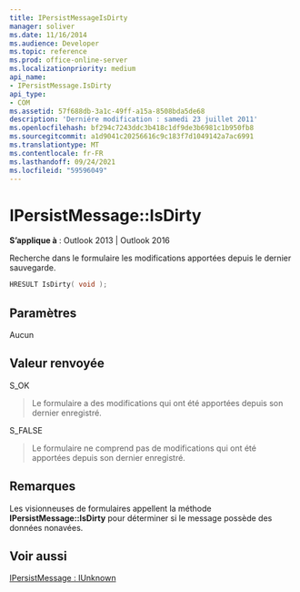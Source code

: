 ```yaml
---
title: IPersistMessageIsDirty
manager: soliver
ms.date: 11/16/2014
ms.audience: Developer
ms.topic: reference
ms.prod: office-online-server
ms.localizationpriority: medium
api_name:
- IPersistMessage.IsDirty
api_type:
- COM
ms.assetid: 57f688db-3a1c-49ff-a15a-8508bda5de68
description: 'Derniére modification : samedi 23 juillet 2011'
ms.openlocfilehash: bf294c7243ddc3b418c1df9de3b6981c1b950fb8
ms.sourcegitcommit: a1d9041c20256616c9c183f7d1049142a7ac6991
ms.translationtype: MT
ms.contentlocale: fr-FR
ms.lasthandoff: 09/24/2021
ms.locfileid: "59596049"
---
```

# <a name="ipersistmessageisdirty"></a>IPersistMessage::IsDirty

  
  
**S’applique à** : Outlook 2013 | Outlook 2016 
  
Recherche dans le formulaire les modifications apportées depuis le dernier sauvegarde.
  
```cpp
HRESULT IsDirty( void );
```

## <a name="parameters"></a>Paramètres

Aucun
  
## <a name="return-value"></a>Valeur renvoyée

S_OK 
  
> Le formulaire a des modifications qui ont été apportées depuis son dernier enregistré.
    
S_FALSE 
  
> Le formulaire ne comprend pas de modifications qui ont été apportées depuis son dernier enregistré.
    
## <a name="remarks"></a>Remarques

Les visionneuses de formulaires appellent la méthode **IPersistMessage::IsDirty** pour déterminer si le message possède des données nonavées. 
  
## <a name="see-also"></a>Voir aussi



[IPersistMessage : IUnknown](ipersistmessageiunknown.md)

